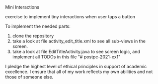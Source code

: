 Mini Interactions

 exercise to implement tiny interactions when user taps a button

To implement the needed parts:

1. clone the repository
2. take a look at file activity_edit_title.xml to see all sub-views in the screen.
3. take a look at file EditTitleActivity.java to see screen logic, and implement all TODOs in this file
"# postpc-2021-ex1"


I pledge the highest level of ethical principles in support of academic excellence.
I ensure that all of my work reflects my own abilities and not those of someone else.

